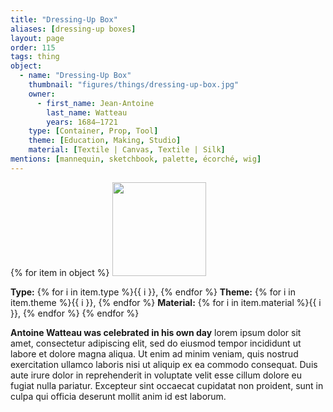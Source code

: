 ```yaml
---
title: "Dressing-Up Box"
aliases: [dressing-up boxes]
layout: page
order: 115
tags: thing
object:
  - name: "Dressing-Up Box"
    thumbnail: "figures/things/dressing-up-box.jpg"
    owner:
      - first_name: Jean-Antoine
        last_name: Watteau
        years: 1684–1721
    type: [Container, Prop, Tool]
    theme: [Education, Making, Studio]
    material: [Textile | Canvas, Textile | Silk]
mentions: [mannequin, sketchbook, palette, écorché, wig]
---
```


{% for item in object %}
<img src="/_assets/images/{{ item.thumbnail }}" width="150"/>

**Type:** {% for i in item.type %}{{ i }}, {% endfor %}
**Theme:** {% for i in item.theme %}{{ i }}, {% endfor %}
**Material:** {% for i in item.material %}{{ i }}, {% endfor %}
{% endfor %}

**Antoine Watteau was celebrated in his own day** lorem ipsum dolor sit amet, consectetur adipiscing elit, sed do eiusmod tempor incididunt ut labore et dolore magna aliqua. Ut enim ad minim veniam, quis nostrud exercitation ullamco laboris nisi ut aliquip ex ea commodo consequat. Duis aute irure dolor in reprehenderit in voluptate velit esse cillum dolore eu fugiat nulla pariatur. Excepteur sint occaecat cupidatat non proident, sunt in culpa qui officia deserunt mollit anim id est laborum.